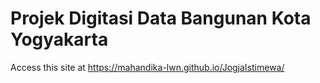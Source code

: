 # Projek Digitasi Data Bangunan Kota Yogyakarta
Access this site at https://mahandika-lwn.github.io/JogjaIstimewa/
